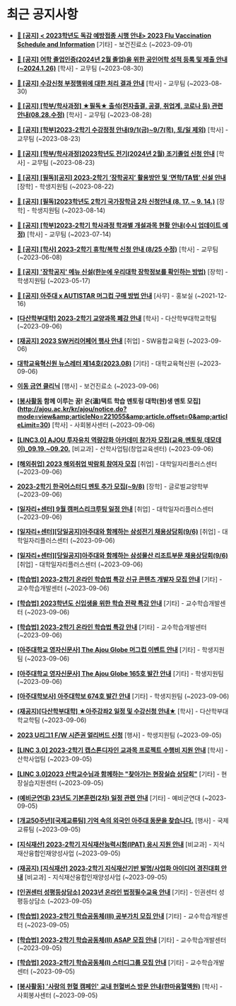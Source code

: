 # 최근 공지사항

* **[📌 [공지] &lt; 2023학년도 독감 예방접종 시행 안내&gt; 2023 Flu Vaccination Schedule and Information](http://ajou.ac.kr/kr/ajou/notice.do?mode=view&amp;articleNo=220764&amp;article.offset=0&amp;articleLimit=30)**
 [기타] - 보건진료소 (~2023-09-01)

* **[📌 [공지] 어학 졸업인증(2024년 2월 졸업)을 위한 공인어학 성적 등록 및 제출 안내 (~2024.1.26)](http://ajou.ac.kr/kr/ajou/notice.do?mode=view&amp;articleNo=220675&amp;article.offset=0&amp;articleLimit=30)**
 [학사] - 교무팀 (~2023-08-30)

* **[📌 [공지] 수강신청 부정행위에 대한 처리 결과 안내](http://ajou.ac.kr/kr/ajou/notice.do?mode=view&amp;articleNo=220673&amp;article.offset=0&amp;articleLimit=30)**
 [학사] - 교무팀 (~2023-08-30)

* **[📌 [공지] [학부/학사과정] ★필독★ 출석(전자출결, 공결, 취업계, 코로나 등) 관련 안내(08.28.수정)](http://ajou.ac.kr/kr/ajou/notice.do?mode=view&amp;articleNo=220586&amp;article.offset=0&amp;articleLimit=30)**
 [학사] - 교무팀 (~2023-08-28)

* **[📌 [공지] [학부]2023-2학기 수강정정 안내(9/1(금)~9/7(목), 토/일 제외)](http://ajou.ac.kr/kr/ajou/notice.do?mode=view&amp;articleNo=220411&amp;article.offset=0&amp;articleLimit=30)**
 [학사] - 교무팀 (~2023-08-23)

* **[📌 [공지] [학부/학사과정]2023학년도 전기(2024년 2월) 조기졸업 신청 안내](http://ajou.ac.kr/kr/ajou/notice.do?mode=view&amp;articleNo=220402&amp;article.offset=0&amp;articleLimit=30)**
 [학사] - 교무팀 (~2023-08-23)

* **[📌 [공지] [필독][공지] 2023-2학기 ‘장학공지’ 활용방안 및 ‘면학/TA탭’ 신설 안내](http://ajou.ac.kr/kr/ajou/notice.do?mode=view&amp;articleNo=220288&amp;article.offset=0&amp;articleLimit=30)**
 [장학] - 학생지원팀 (~2023-08-22)

* **[📌 [공지] [필독]2023학년도 2학기 국가장학금 2차 신청안내 (8. 17. ~ 9. 14.)](http://ajou.ac.kr/kr/ajou/notice.do?mode=view&amp;articleNo=220054&amp;article.offset=0&amp;articleLimit=30)**
 [장학] - 학생지원팀 (~2023-08-14)

* **[📌 [공지] [학부]2023-2학기 학사과정 학과별 개설과목 현황 안내(수시 업데이트 예정)](http://ajou.ac.kr/kr/ajou/notice.do?mode=view&amp;articleNo=219065&amp;article.offset=0&amp;articleLimit=30)**
 [학사] - 교무팀 (~2023-07-14)

* **[📌 [공지] [학사] 2023-2학기 휴학/복학 신청 안내 (8/25 수정)](http://ajou.ac.kr/kr/ajou/notice.do?mode=view&amp;articleNo=215587&amp;article.offset=0&amp;articleLimit=30)**
 [학사] - 교무팀 (~2023-06-08)

* **[📌 [공지] &#x27;장학공지&#x27; 메뉴 신설(한눈에 우리대학 장학정보를 확인하는 방법)](http://ajou.ac.kr/kr/ajou/notice.do?mode=view&amp;articleNo=214764&amp;article.offset=0&amp;articleLimit=30)**
 [장학] - 학생지원팀 (~2023-05-17)

* **[📌 [공지] 아주대 x AUTISTAR 머그컵 구매 방법 안내](http://ajou.ac.kr/kr/ajou/notice.do?mode=view&amp;articleNo=147976&amp;article.offset=0&amp;articleLimit=30)**
 [사무] - 홍보실 (~2021-12-16)

* **[[다산학부대학] 2023-2학기 교양과목 폐강 안내](http://ajou.ac.kr/kr/ajou/notice.do?mode=view&amp;articleNo=221074&amp;article.offset=0&amp;articleLimit=30)**
 [학사] - 다산학부대학교학팀 (~2023-09-06)

* **[[재공지] 2023 SW커리어페어 행사 안내](http://ajou.ac.kr/kr/ajou/notice.do?mode=view&amp;articleNo=221072&amp;article.offset=0&amp;articleLimit=30)**
 [취업] - SW융합교육원 (~2023-09-06)

* **[대학교육혁신원 뉴스레터 제14호(2023.08)](http://ajou.ac.kr/kr/ajou/notice.do?mode=view&amp;articleNo=221062&amp;article.offset=0&amp;articleLimit=30)**
 [기타] - 대학교육혁신원 (~2023-09-06)

* **[이동 금연 클리닉](http://ajou.ac.kr/kr/ajou/notice.do?mode=view&amp;articleNo=221056&amp;article.offset=0&amp;articleLimit=30)**
 [행사] - 보건진료소 (~2023-09-06)

* **[[봉사활동](추가모집) 함께 이루는 꿈! 온(溫)택트 학습 멘토링 대학(원)생 멘토 모집](http://ajou.ac.kr/kr/ajou/notice.do?mode=view&amp;articleNo=221055&amp;article.offset=0&amp;articleLimit=30)**
 [학사] - 사회봉사센터 (~2023-09-06)

* **[[LINC3.0] AJOU 투자유치 역량강화 아카데미 참가자 모집(교육,멘토링,데모데이)_09.19.~09.20.](http://ajou.ac.kr/kr/ajou/notice.do?mode=view&amp;articleNo=221050&amp;article.offset=0&amp;articleLimit=30)**
 [비교과] - 산학사업팀(창업교육센터) (~2023-09-06)

* **[[해외취업] 2023 해외취업 박람회 참여자 모집](http://ajou.ac.kr/kr/ajou/notice.do?mode=view&amp;articleNo=221045&amp;article.offset=0&amp;articleLimit=30)**
 [취업] - 대학일자리플러스센터 (~2023-09-06)

* **[2023-2학기 한국어스터디 멘토 추가 모집(~9/8)](http://ajou.ac.kr/kr/ajou/notice.do?mode=view&amp;articleNo=221043&amp;article.offset=0&amp;articleLimit=30)**
 [장학] - 글로벌교양학부 (~2023-09-06)

* **[[일자리+센터] 9월 캠퍼스리크루팅 일정 안내](http://ajou.ac.kr/kr/ajou/notice.do?mode=view&amp;articleNo=221041&amp;article.offset=0&amp;articleLimit=30)**
 [취업] - 대학일자리플러스센터 (~2023-09-06)

* **[[일자리+센터][당일공지]아주대와 함께하는 삼성전기 채용상담회(9/6)](http://ajou.ac.kr/kr/ajou/notice.do?mode=view&amp;articleNo=221035&amp;article.offset=0&amp;articleLimit=30)**
 [취업] - 대학일자리플러스센터 (~2023-09-06)

* **[[일자리+센터][당일공지]아주대와 함께하는 삼성물산 리조트부문 채용상담회(9/6)](http://ajou.ac.kr/kr/ajou/notice.do?mode=view&amp;articleNo=221033&amp;article.offset=0&amp;articleLimit=30)**
 [취업] - 대학일자리플러스센터 (~2023-09-06)

* **[[학습법] 2023-2학기 온라인 학습법 특강 신규 콘텐츠 개발자 모집 안내](http://ajou.ac.kr/kr/ajou/notice.do?mode=view&amp;articleNo=221030&amp;article.offset=0&amp;articleLimit=30)**
 [기타] - 교수학습개발센터 (~2023-09-06)

* **[[학습법] 2023학년도 신입생을 위한 학습 전략 특강 안내](http://ajou.ac.kr/kr/ajou/notice.do?mode=view&amp;articleNo=221028&amp;article.offset=0&amp;articleLimit=30)**
 [기타] - 교수학습개발센터 (~2023-09-06)

* **[[학습법] 2023-2학기 온라인 학습법 특강 안내](http://ajou.ac.kr/kr/ajou/notice.do?mode=view&amp;articleNo=221027&amp;article.offset=0&amp;articleLimit=30)**
 [기타] - 교수학습개발센터 (~2023-09-06)

* **[[아주대학교 영자신문사] The Ajou Globe 머그컵 이벤트 안내](http://ajou.ac.kr/kr/ajou/notice.do?mode=view&amp;articleNo=221026&amp;article.offset=0&amp;articleLimit=30)**
 [기타] - 학생지원팀 (~2023-09-06)

* **[[아주대학교 영자신문사] The Ajou Globe 165호 발간 안내](http://ajou.ac.kr/kr/ajou/notice.do?mode=view&amp;articleNo=221025&amp;article.offset=0&amp;articleLimit=30)**
 [기타] - 학생지원팀 (~2023-09-06)

* **[[아주대학보사] 아주대학보 674호 발간 안내](http://ajou.ac.kr/kr/ajou/notice.do?mode=view&amp;articleNo=221024&amp;article.offset=0&amp;articleLimit=30)**
 [기타] - 학생지원팀 (~2023-09-06)

* **[(재공지)[다산학부대학] ★아주강좌2 일정 및 수강신청 안내★](http://ajou.ac.kr/kr/ajou/notice.do?mode=view&amp;articleNo=221020&amp;article.offset=0&amp;articleLimit=30)**
 [학사] - 다산학부대학교학팀 (~2023-09-06)

* **[2023 U리그1 F/W 시즌권 얼리버드 신청](http://ajou.ac.kr/kr/ajou/notice.do?mode=view&amp;articleNo=221005&amp;article.offset=0&amp;articleLimit=30)**
 [행사] - 학생지원팀 (~2023-09-05)

* **[[LINC 3.0] 2023-2학기 캡스톤디자인 교과목 프로젝트 수행비 지원 안내](http://ajou.ac.kr/kr/ajou/notice.do?mode=view&amp;articleNo=221003&amp;article.offset=0&amp;articleLimit=30)**
 [학사] - 산학사업팀 (~2023-09-05)

* **[[LINC 3.0]2023 산학교수님과 함께하는 &quot;찾아가는 현장실습 상담회&quot;](http://ajou.ac.kr/kr/ajou/notice.do?mode=view&amp;articleNo=220999&amp;article.offset=0&amp;articleLimit=30)**
 [기타] - 현장실습지원센터 (~2023-09-05)

* **[(예비군연대) 23년도 기본훈련(2차) 일정 관련 안내](http://ajou.ac.kr/kr/ajou/notice.do?mode=view&amp;articleNo=220991&amp;article.offset=0&amp;articleLimit=30)**
 [기타] - 예비군연대 (~2023-09-05)

* **[[개교50주년][국제교류팀] 기억 속의 외국인 아주대 동문을 찾습니다.](http://ajou.ac.kr/kr/ajou/notice.do?mode=view&amp;articleNo=220990&amp;article.offset=0&amp;articleLimit=30)**
 [행사] - 국제교류팀 (~2023-09-05)

* **[[지식재산] 2023-2학기 지식재산능력시험(IPAT) 응시 지원 안내](http://ajou.ac.kr/kr/ajou/notice.do?mode=view&amp;articleNo=220986&amp;article.offset=0&amp;articleLimit=30)**
 [비교과] - 지식재산융합인재양성사업 (~2023-09-05)

* **[(재공지) [지식재산] 2023-2학기 지식재산기반 발명/사업화 아이디어 경진대회 안내](http://ajou.ac.kr/kr/ajou/notice.do?mode=view&amp;articleNo=220983&amp;article.offset=0&amp;articleLimit=30)**
 [비교과] - 지식재산융합인재양성사업 (~2023-09-05)

* **[[인권센터 성평등상담소] 2023년 온라인 법정필수교육 안내](http://ajou.ac.kr/kr/ajou/notice.do?mode=view&amp;articleNo=220972&amp;article.offset=0&amp;articleLimit=30)**
 [기타] - 인권센터 성평등상담소 (~2023-09-05)

* **[[학습법] 2023-2학기 학습공동체(III) 공부가치 모집 안내](http://ajou.ac.kr/kr/ajou/notice.do?mode=view&amp;articleNo=220959&amp;article.offset=0&amp;articleLimit=30)**
 [기타] - 교수학습개발센터 (~2023-09-05)

* **[[학습법] 2023-2학기 학습공동체(II) ASAP 모집 안내](http://ajou.ac.kr/kr/ajou/notice.do?mode=view&amp;articleNo=220957&amp;article.offset=0&amp;articleLimit=30)**
 [기타] - 교수학습개발센터 (~2023-09-05)

* **[[학습법] 2023-2학기 학습공동체(I) 스터디그룹 모집 안내](http://ajou.ac.kr/kr/ajou/notice.do?mode=view&amp;articleNo=220956&amp;article.offset=0&amp;articleLimit=30)**
 [기타] - 교수학습개발센터 (~2023-09-05)

* **[[봉사활동] &#x27;사랑의 헌혈 캠페인&#x27; 교내 헌혈버스 방문 안내(한마음혈액원)](http://ajou.ac.kr/kr/ajou/notice.do?mode=view&amp;articleNo=220945&amp;article.offset=0&amp;articleLimit=30)**
 [학사] - 사회봉사센터 (~2023-09-05)
